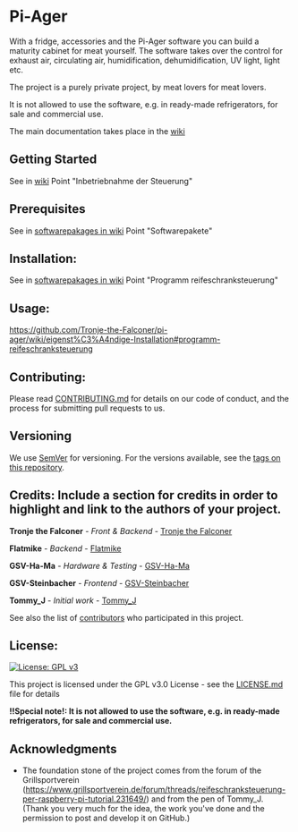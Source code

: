# Pi-Ager
With a fridge, accessories and the Pi-Ager software you can build a maturity cabinet for meat yourself. The software takes over the control for exhaust air, circulating air, humidification, dehumidification, UV light, light etc.

The project is a purely private project, by meat lovers for meat lovers.

It is not allowed to use the software, e.g. in ready-made refrigerators, for sale and commercial use.

The main documentation takes place in the [wiki](https://github.com/Tronje-the-Falconer/pi-ager/wiki)

## Getting Started
See in [wiki](https://github.com/Tronje-the-Falconer/pi-ager/wiki) Point "Inbetriebnahme der Steuerung"

## Prerequisites
See in [softwarepakages in wiki](https://github.com/Tronje-the-Falconer/pi-ager/wiki/eigenst%C3%A4ndige-Installation#softwarepakete) Point "Softwarepakete"

## Installation:
See in [softwarepakages in wiki](https://github.com/Tronje-the-Falconer/pi-ager/wiki/eigenst%C3%A4ndige-Installation#programm-reifeschranksteuerung) Point "Programm reifeschranksteuerung"

## Usage:
https://github.com/Tronje-the-Falconer/pi-ager/wiki/eigenst%C3%A4ndige-Installation#programm-reifeschranksteuerung

## Contributing:
Please read [CONTRIBUTING.md](https://github.com/Tronje-the-Falconer/Pi-Ager/.github/CONTRIBUTING.md) for details on our code of conduct, and the process for submitting pull requests to us.

## Versioning
We use [SemVer](http://semver.org/) for versioning. For the versions available, see the [tags on this repository](https://github.com/Tronje-the-Falconer/Pi-Ager/tags). 

## Credits: Include a section for credits in order to highlight and link to the authors of your project.

 **Tronje the Falconer**  - *Front & Backend* - [Tronje the Falconer](https://github.com/Tronje-the-Falconer)
 
 **Flatmike** - *Backend* - [Flatmike](https://github.com/Flatmike)
 
 **GSV-Ha-Ma** - *Hardware & Testing* - [GSV-Ha-Ma](https://github.com/GSV-Ha-Ma)
 
 **GSV-Steinbacher** - *Frontend* - [GSV-Steinbacher](https://github.com/GSV-Steinbacher)
 
 **Tommy_J** - *Initial work* - [Tommy_J](https://www.grillsportverein.de/forum/members/tommy_j.54659/)

See also the list of [contributors](https://github.com/Tronje-the-Falconer/Pi-Ager/contributors) who participated in this project.


## License:

[![License: GPL v3](https://img.shields.io/badge/License-GPL%20v3-blue.svg)](https://www.gnu.org/licenses/gpl-3.0)

This project is licensed under the GPL v3.0 License - see the [LICENSE.md](LICENSE.md) file for details

**!!Special note!: It is not allowed to use the software, e.g. in ready-made refrigerators, for sale and commercial use.**

## Acknowledgments

* The foundation stone of the project comes from the forum of the Grillsportverein (https://www.grillsportverein.de/forum/threads/reifeschranksteuerung-per-raspberry-pi-tutorial.231649/) and from the pen of Tommy_J. (Thank you very much for the idea, the work you've done and the permission to post and develop it on GitHub.)

